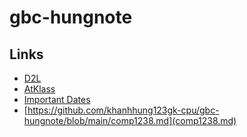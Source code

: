 # gbc-hungnote
## Links
- [D2L](https://learn.georgebrown.ca)
- [AtKlass](https://app.atklass.com)
- [Important Dates](https://www.georgebrown.ca/current-students/important-dates?term=27246&category=131)
- [https://github.com/khanhhung123gk-cpu/gbc-hungnote/blob/main/comp1238.md](comp1238.md)
